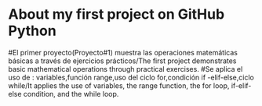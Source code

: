 # About my first project on GitHub Python
#El primer proyecto(Proyecto#1) muestra las operaciones matemáticas básicas a través de ejercicios prácticos/The first project demonstrates basic mathematical operations through practical exercises.
#Se aplica el uso de : variables,función range,uso del ciclo for,condición if -elif-else,ciclo while/It applies the use of variables, the range function, the for loop, if-elif-else condition, and the while loop.
